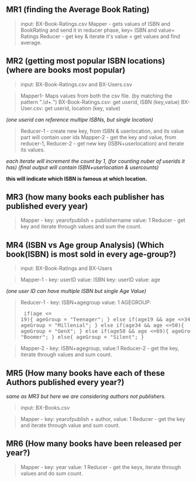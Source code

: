 ## MR1 (finding the Average Book Rating)

 > input: BX-Book-Ratings.csv
 Mapper - gets values of ISBN and BookRating and send it in reducer phase, key= ISBN and value= Ratings
 Reducer - get key & iterate it's value = get values and find average.

 ## MR2 (getting most popular ISBN locations) (where are books most popular)

> input: BX-Book-Ratings.csv and BX-Users.csv
 
> Mapper1- Maps values from both the csv file. (by matching the pattern ".*\\d+.*")
 BX-Book-Ratings.csv: get userid, ISBN (key,value)
 BX-User.csv: get userid, location (key, value)
 
 _(one userid can reference multipe ISBNs, but single location)_
 
> Reducer-1 - create new key, from ISBN & userlocation, and its value part will contain user ids
 Mapper-2 - get the key and value, from reducer-1,
 Reducer-2 - get new key (ISBN+userlocation) and iterate its values.
 
 _each iterate will increment the count by 1, (for counting nuber of userids it has)
 (final output will contain ISBN+userlocation & usercounts)_
 
 **this will indicate which ISBN is famous at which location.**

 ## MR3 (how many books each publisher has published every year)

> Mapper - key: yearofpublish + publishername value: 1
 Reducer - get key and iterate through values and sum the count.

 ## MR4 (ISBN vs Age group Analysis) (Which book(ISBN) is most sold in every age-group?)
 
> input: BX-Book-Ratings and BX-Users
 
> Mapper-1 - key: userID value: ISBN
             key: userID value: age
             
_(one user ID can have multiple ISBN but single Age Value)_
 
> Reducer-1 - key: ISBN+agegroup value: 1
  AGEGROUP:
       <pre> if(age <= 19){
    					ageGroup = "Teenager";
    				}
    				else if(age19 && age <=34){
    					ageGroup = "Millenial";
    				}
    				else if(age34 && age <=50){
    					ageGroup = "GenX";
    				}
    				else if(age50 && age <=69){
    					ageGroup = "Boomer";
    				}
    				else{
    					ageGroup = "Silent";
    				}</pre>
                    
> Mapper-2 - key: ISBN+agegroup, value:1
 Reducer-2 - get the key, iterate through values and sum count.

 ## MR5 (How many books have each of these Authors published every year?)

 _same as MR3 but here we are considering authors not publishers._
 
 > input: BX-Books.csv
 
 > Mapper - key: yearofpublish + author, value: 1
 Reducer - get the key and iterate through value and sum count.
 
## MR6 (How many books have been released per year?)

> Mapper - key: year value: 1
 Reducer - get the keys, iterate through values and do sum count.
